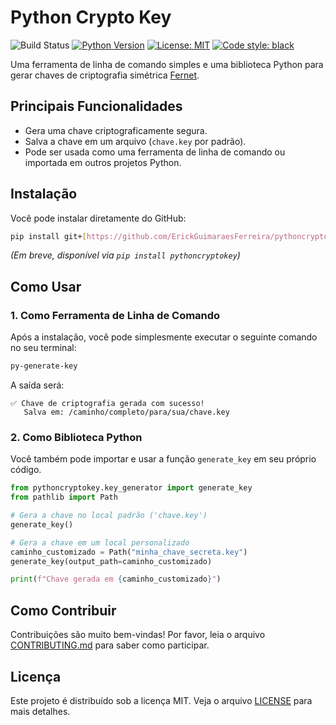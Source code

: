 # Python Crypto Key

![Build Status](https://github.com/ErickGuimaraesFerreira/pythoncryptokey/actions/workflows/ci.yml/badge.svg)
[![Python Version](https://img.shields.io/pypi/pyversions/pythoncryptokey?style=flat-square)](https://pypi.org/project/pythoncryptokey/)
[![License: MIT](https://img.shields.io/badge/License-MIT-yellow.svg?style=flat-square)](https://opensource.org/licenses/MIT)
[![Code style: black](https://img.shields.io/badge/code%20style-black-000000.svg?style=flat-square)](https://github.com/psf/black)

Uma ferramenta de linha de comando simples e uma biblioteca Python para gerar chaves de criptografia simétrica [Fernet](https://github.com/pyca/cryptography).

## Principais Funcionalidades

-   Gera uma chave criptograficamente segura.
-   Salva a chave em um arquivo (`chave.key` por padrão).
-   Pode ser usada como uma ferramenta de linha de comando ou importada em outros projetos Python.

## Instalação

Você pode instalar diretamente do GitHub:

```bash
pip install git+[https://github.com/ErickGuimaraesFerreira/pythoncryptokey.git](https://github.com/ErickGuimaraesFerreira/pythoncryptokey.git)
```
*(Em breve, disponível via `pip install pythoncryptokey`)*

## Como Usar

### 1. Como Ferramenta de Linha de Comando

Após a instalação, você pode simplesmente executar o seguinte comando no seu terminal:

```bash
py-generate-key
```

A saída será:

```
✅ Chave de criptografia gerada com sucesso!
   Salva em: /caminho/completo/para/sua/chave.key
```

### 2. Como Biblioteca Python

Você também pode importar e usar a função `generate_key` em seu próprio código.

```python
from pythoncryptokey.key_generator import generate_key
from pathlib import Path

# Gera a chave no local padrão ('chave.key')
generate_key()

# Gera a chave em um local personalizado
caminho_customizado = Path("minha_chave_secreta.key")
generate_key(output_path=caminho_customizado)

print(f"Chave gerada em {caminho_customizado}")
```

## Como Contribuir

Contribuições são muito bem-vindas! Por favor, leia o arquivo [CONTRIBUTING.md](CONTRIBUTING.md) para saber como participar.

## Licença

Este projeto é distribuído sob a licença MIT. Veja o arquivo [LICENSE](LICENSE) para mais detalhes.